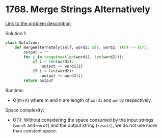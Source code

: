 # 1768. Merge Strings Alternatively

[Link to the problem description](https://leetcode.com/problems/merge-strings-alternately/description/?envType=study-plan-v2&envId=leetcode-75)



Solution 1:

```python
class Solution:
    def mergeAlternately(self, word1: str, word2: str) -> str:
        output = ""
        for i in range(max(len(word1), len(word2))):
            if i < len(word1):
                output += word1[i]
            if i < len(word2):
                output += word2[i]
        return output
```

Runtime: 

- O(m+n) where m and n are length of `word1` and `word2` respectively. 

Space complexity: 

- O(1): Without considering the space consumed by the input strings (`word1` and `word2`) and the output string (`result`), we do not use more than constant space.
